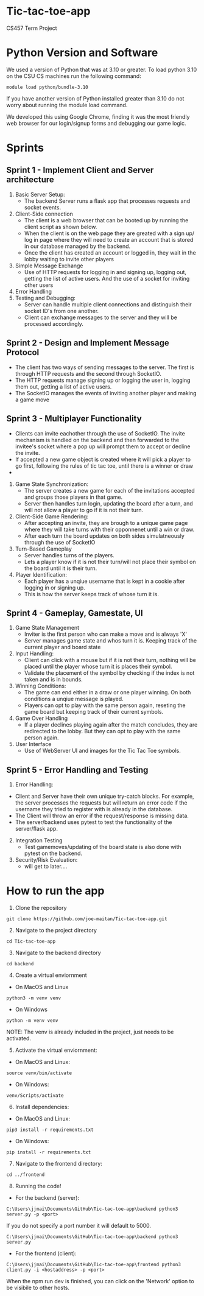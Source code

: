 # Tic-tac-toe-app
CS457 Term Project

# Python Version and Software
We used a version of Python that was at 3.10 or greater. To load python 3.10 on the CSU CS machines run the following command:
```
module load python/bundle-3.10
```

If you have another version of Python installed greater than 3.10 do not worry about running the module load command.

We developed this using Google Chrome, finding it was the most friendly web browser for our login/signup forms and debugging our game logic.

# Sprints
## Sprint 1 - Implement Client and Server architecture
1. Basic Server Setup:
   - The backend Server runs a flask app that processes requests and socket events.
2. Client-Side connection
   - The client is a web browser that can be booted up by running the client script as shown below.
   - When the client is on the web page they are greated with a sign up/ log in page where they will need to create an account that is stored in our database managed by the backend.
   - Once the client has created an account or logged in, they wait in the lobby waiting to invite other players
3. Simple Message Exchange
   - Use of HTTP requests for logging in and signing up, logging out, getting the list of active users. And the use of a socket for inviting other users
4. Error Handling
5. Testing and Debugging:
   - Server can handle multiple client connections and distinguish their socket ID's from one another.
   - Client can exchange messages to the server and they will be processed accordingly.

## Sprint 2 - Design and Implement Message Protocol
- The client has two ways of sending messages to the server. The first is through HTTP requests and the second through SocketIO.
- The HTTP requests manage signing up or logging the user in, logging them out, getting a list of active users.
- The SocketIO manages the events of inviting another player and making a game move

## Sprint 3 - Multiplayer Functionality
- Clients can invite eachother through the use of SocketIO. The invite mechanism is handled on the backend and then forwarded to the invitee's socket where a pop up will prompt them to accept or decline the invite.
- If accepted a new game object is created where it will pick a player to go first, following the rules of tic tac toe, until there is a winner or draw
- 
1. Game State Synchronization:
   - The server creates a new game for each of the invitations accepted and groups those players in that game.
   - Server then handles turn login, updating the board after a turn, and will not allow a player to go if it is not their turn.
2. Client-Side Game Rendering:
   - After accepting an invite, they are brough to a unique game page where they will take turns with their opponnenet until a win or draw.
   - After each turn the board updates on both sides simulatneously through the use of SocketIO
3. Turn-Based Gameplay
   - Server handles turns of the players.
   - Lets a player know if it is not their turn/will not place their symbol on the board until it is their turn.
4. Player Identification:
   - Each player has a unqiue username that is kept in a cookie after logging in or signing up.
   - This is how the server keeps track of whose turn it is.

## Sprint 4 - Gameplay, Gamestate, UI
1. Game State Management
   - Inviter is the first person who can make a move and is always 'X'
   - Server manages game state and whos turn it is. Keeping track of the current player and board state
2. Input Handling:
   - Client can click with a mouse but if it is not their turn, nothing will be placed until the player whose turn it is
    places their symbol.
   - Validate the placement of the symbol by checking if the index is not taken and is in bounds.
4. Winning Conditions:
   - The game can end either in a draw or one player winning. On both conditions a unqiue message is played.
   - Players can opt to play with the same person again, reseting the game board but keeping track of their current symbols.
4. Game Over Handling
   - If a player declines playing again after the match concludes, they are redirected to the lobby. But they can
     opt to play with the same person again.
6. User Interface
   - Use of WebServer UI and images for the Tic Tac Toe symbols.

## Sprint 5 - Error Handling and Testing
1. Error Handling:
  - Client and Server have their own unique try-catch blocks. For example, the server processes the requests but will return an error code if the username they tried to register with is already in the database.
  - The Client will throw an error if the request/response is missing data.
  - The server/backend uses pytest to test the functionality of the server/flask app.
2. Integration Testing
   - Test gamemoves/updating of the board state is also done with pytest on the backend.
3. Security/Risk Evaluation:
   - will get to later....

# How to run the app
1. Clone the repository
```
git clone https://github.com/joe-maitan/Tic-tac-toe-app.git
```

2. Navigate to the project directory
```
cd Tic-tac-toe-app
```

3. Navigate to the backend directory
```
cd backend
```

4. Create a virtual enviornment
* On MacOS and Linux
```
python3 -m venv venv
```

* On Windows
```
python -m venv venv
```

NOTE: The venv is already included in the project, just needs to be activated.

5. Activate the virtual enviornment:
* On MacOS and Linux:
```
source venv/bin/activate
```

* On Windows:
```
venv/Scripts/activate
```

6. Install dependencies:
* On MacOS and Linux:
```
pip3 install -r requirements.txt
```

* On Windows:
```
pip install -r requirements.txt
```

7. Navigate to the frontend directory:
```
cd ../frontend
```

8. Running the code!
* For the backend (server):
```
C:\Users\jjmai\Documents\GitHub\Tic-tac-toe-app\backend python3 server.py -p <port>
```
If you do not specify a port number it will default to 5000.
```
C:\Users\jjmai\Documents\GitHub\Tic-tac-toe-app\backend python3 server.py
```
* For the frontend (client):
```
C:\Users\jjmai\Documents\GitHub\Tic-tac-toe-app\frontend python3 client.py -i <hostaddress> -p <port>
```
When the npm run dev is finished, you can click on the 'Network' option to be visibile to other hosts.


